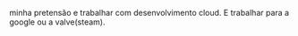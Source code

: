 minha pretensão e trabalhar com desenvolvimento cloud.
E trabalhar para a google ou a valve(steam).
